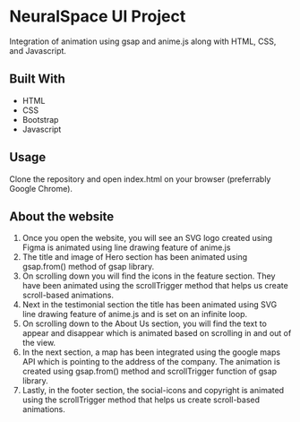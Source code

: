 # NeuralSpace UI Project
Integration of animation using gsap and anime.js along with HTML, CSS, and Javascript.

## Built With
* HTML
* CSS
* Bootstrap
* Javascript
## Usage
Clone the repository and open index.html on your browser (preferrably Google Chrome).
## About the website
1. Once you open the website, you will see an SVG logo created using Figma is animated using line drawing feature of anime.js
2. The title and image of Hero section has been animated using gsap.from() method of gsap library.
3. On scrolling down you will find the icons in the feature section. They have been animated using the scrollTrigger method that helps us create scroll-based animations.
4. Next in the testimonial section the title has been animated using SVG line drawing feature of anime.js and is set on an infinite loop.
5. On scrolling down to the About Us section, you will find the text to appear and disappear which is animated based on scrolling in and out of the view.
6. In the next section, a map has been integrated using the google maps API which is pointing to the address of the company. The animation is created using gsap.from() method and scrollTrigger function of gsap library.
7. Lastly, in the footer section, the social-icons and copyright is animated using the scrollTrigger method that helps us create scroll-based animations.

